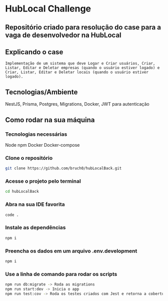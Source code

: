 # HubLocal Challenge

## Repositório criado para resolução do case para a vaga de desenvolvedor na HubLocal

## Explicando o case

    Implementação de um sistema que deve Logar e Criar usuários, Criar, Listar, Editar e Deletar empresas (quando o usuário estiver logado) e Criar, Listar, Editar e Deletar locais (quando o usuário estiver logado).

## Tecnologias/Ambiente

NestJS, Prisma, Postgres, Migrations, Docker, JWT para autenticação

## Como rodar na sua máquina

### Tecnologias necessárias

Node
npm
Docker
Docker-compose

### Clone o repositório

```bash
git clone https://github.com/bruch0/hubLocalBack.git
```

### Acesse o projeto pelo terminal

```bash
cd hubLocalBack
```

### Abra na sua IDE favorita

```bash
code .
```

### Instale as dependências

```bash
npm i
```

### Preencha os dados em um arquivo .env.development

```bash
npm i
```

### Use a linha de comando para rodar os scripts

```bash
npm run db:migrate -> Roda as migrations
npm run start:dev -> Inicia o app
npm run test:cov -> Roda os testes criados com Jest e retorna a cobertura de testes
```
